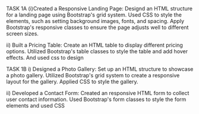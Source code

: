 TASK 1A 
(i)Created a Responsive Landing Page: Designd an HTML structure for a landing
page using Bootstrap's grid system. Used CSS to style the elements, such as
setting background images, fonts, and spacing. Apply Bootstrap's responsive
classes to ensure the page adjusts well to different screen sizes.

ii) Built a Pricing Table: Create an HTML table to display different pricing
options. Utilized Bootstrap's table classes to style the table and add hover effects.
And used css to design

TASK 1B
i) Designed a Photo Gallery: Set up an HTML structure to showcase a photo gallery.
Utilized Bootstrap's grid system to create a responsive layout for the gallery.
Applied CSS to style the gallery.

ii) Developed a Contact Form: Created an responsive HTML form to collect user contact
information. Used Bootstrap's form classes to style the form elements and used CSS

